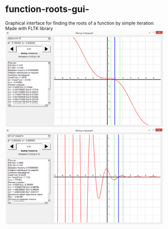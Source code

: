 # function-roots-gui-
Graphical interface for finding the roots of a function by simple iteration<br>
Made with FLTK library<br>
<img src="https://github.com/3036662/function-roots-gui-/blob/master/Screen1.PNG">
<br>
<img src="https://github.com/3036662/function-roots-gui-/blob/master/Screen2.PNG">
